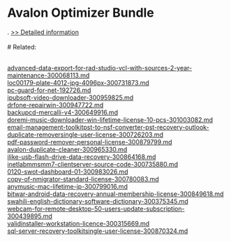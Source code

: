 # Avalon Optimizer Bundle
.
[>> Detailed information](https://secure.shareit.com/shareit/product.html?productid=300965333&affiliateid=200057808)<br/><br/># Related:

<br />[advanced-data-export-for-rad-studio-vcl-with-sources-2-year-maintenance-300068113.md](https://github.com/downloadplanet/downloadplanet/blob/main/advanced-data-export-for-rad-studio-vcl-with-sources-2-year-maintenance-300068113.md)<br />[loc00179-plate-4012-jpg-4096px-300731873.md](https://github.com/downloadplanet/downloadplanet/blob/main/loc00179-plate-4012-jpg-4096px-300731873.md)<br />[pc-guard-for-net-192726.md](https://github.com/downloadplanet/downloadplanet/blob/main/pc-guard-for-net-192726.md)<br />[ipubsoft-video-downloader-300959825.md](https://github.com/downloadplanet/downloadplanet/blob/main/ipubsoft-video-downloader-300959825.md)<br />[drfone-repairwin-300947722.md](https://github.com/downloadplanet/downloadplanet/blob/main/drfone-repairwin-300947722.md)<br />[backupcd-mercalli-v4-300649916.md](https://github.com/downloadplanet/downloadplanet/blob/main/backupcd-mercalli-v4-300649916.md)<br />[doremi-music-downloader-win-lifetime-license-10-pcs-301003082.md](https://github.com/downloadplanet/downloadplanet/blob/main/doremi-music-downloader-win-lifetime-license-10-pcs-301003082.md)<br />[email-management-toolkitpst-to-nsf-converter-pst-recovery-outlook-duplicate-removersingle-user-license-300726203.md](https://github.com/downloadplanet/downloadplanet/blob/main/email-management-toolkitpst-to-nsf-converter-pst-recovery-outlook-duplicate-removersingle-user-license-300726203.md)<br />[pdf-password-remover-personal-license-300879799.md](https://github.com/downloadplanet/downloadplanet/blob/main/pdf-password-remover-personal-license-300879799.md)<br />[avalon-duplicate-cleaner-300965330.md](https://github.com/downloadplanet/downloadplanet/blob/main/avalon-duplicate-cleaner-300965330.md)<br />[ilike-usb-flash-drive-data-recovery-300864168.md](https://github.com/downloadplanet/downloadplanet/blob/main/ilike-usb-flash-drive-data-recovery-300864168.md)<br />[inetlabmmsmm7-clientserver-source-code-300735880.md](https://github.com/downloadplanet/downloadplanet/blob/main/inetlabmmsmm7-clientserver-source-code-300735880.md)<br />[0120-swot-dashboard-01-300983026.md](https://github.com/downloadplanet/downloadplanet/blob/main/0120-swot-dashboard-01-300983026.md)<br />[copy-of-nmigrator-standard-license-300780083.md](https://github.com/downloadplanet/downloadplanet/blob/main/copy-of-nmigrator-standard-license-300780083.md)<br />[anymusic-mac-lifetime-jp-300799016.md](https://github.com/downloadplanet/downloadplanet/blob/main/anymusic-mac-lifetime-jp-300799016.md)<br />[bitwar-android-data-recovery-annual-membership-license-300849618.md](https://github.com/downloadplanet/downloadplanet/blob/main/bitwar-android-data-recovery-annual-membership-license-300849618.md)<br />[swahili-english-dictionary-software-dictionary-300375345.md](https://github.com/downloadplanet/downloadplanet/blob/main/swahili-english-dictionary-software-dictionary-300375345.md)<br />[webcam-for-remote-desktop-50-users-update-subscription-300439895.md](https://github.com/downloadplanet/downloadplanet/blob/main/webcam-for-remote-desktop-50-users-update-subscription-300439895.md)<br />[validinstaller-workstation-licence-300315669.md](https://github.com/downloadplanet/downloadplanet/blob/main/validinstaller-workstation-licence-300315669.md)<br />[sql-server-recovery-toolkitsingle-user-license-300870324.md](https://github.com/downloadplanet/downloadplanet/blob/main/sql-server-recovery-toolkitsingle-user-license-300870324.md)